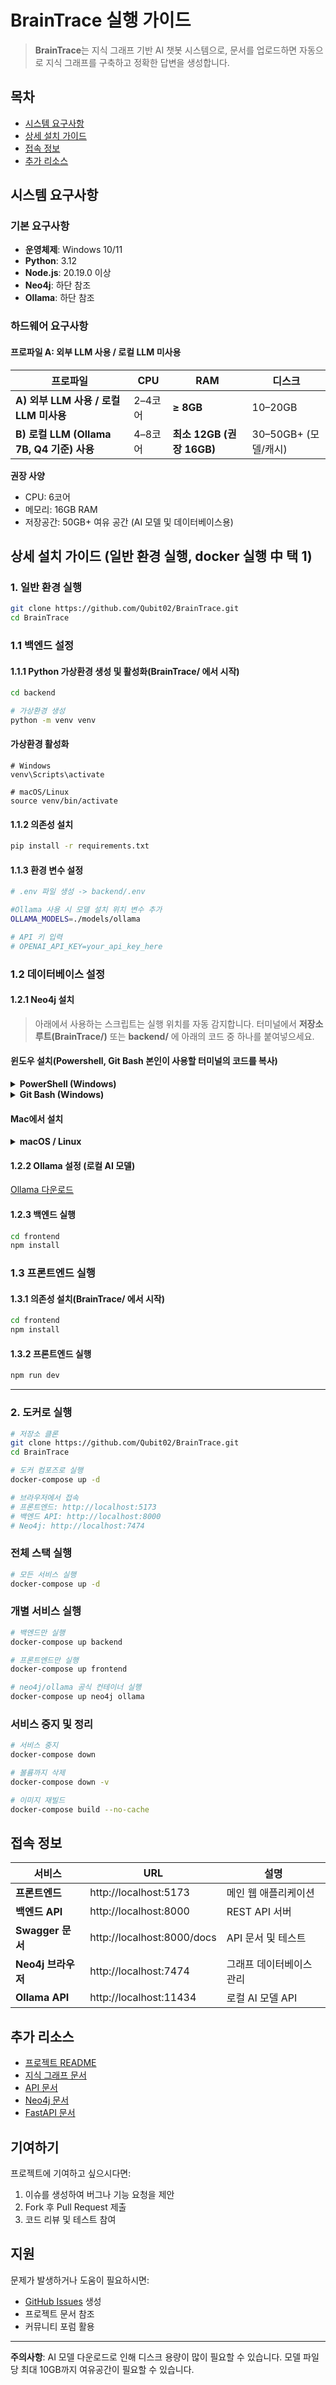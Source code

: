 # BrainTrace 실행 가이드

> **BrainTrace**는 지식 그래프 기반 AI 챗봇 시스템으로, 문서를 업로드하면 자동으로 지식 그래프를 구축하고 정확한 답변을 생성합니다.

## 목차

- [시스템 요구사항](#시스템-요구사항)
- [상세 설치 가이드](#상세-설치-가이드)
- [접속 정보](#접속-정보)
- [추가 리소스](#추가-리소스)

## 시스템 요구사항

### 기본 요구사항

- **운영체제**: Windows 10/11
- **Python**: 3.12
- **Node.js**: 20.19.0 이상
- **Neo4j**: 하단 참조
- **Ollama**: 하단 참조

### 하드웨어 요구사항

#### 프로파일 A: 외부 LLM 사용 / 로컬 LLM 미사용

| 프로파일                                  | CPU     | RAM                       | 디스크                |
| ----------------------------------------- | ------- | ------------------------- | --------------------- |
| **A) 외부 LLM 사용 / 로컬 LLM 미사용**    | 2–4코어 | **≥ 8GB**                 | 10–20GB |
| **B) 로컬 LLM (Ollama 7B, Q4 기준) 사용** | 4–8코어 | **최소 12GB (권장 16GB)** | 30–50GB+ (모델/캐시)  |

**권장 사양**

- CPU: 6코어
- 메모리: 16GB RAM
- 저장공간: 50GB+ 여유 공간 (AI 모델 및 데이터베이스용)


## 상세 설치 가이드 (일반 환경 실행, docker 실행 中 택 1) <a id="상세-설치-가이드"></a>
### 1. 일반 환경 실행

```bash
git clone https://github.com/Qubit02/BrainTrace.git
cd BrainTrace
```

### 1.1 백엔드 설정

#### 1.1.1 Python 가상환경 생성 및 활성화(BrainTrace/ 에서 시작)

```bash
cd backend

# 가상환경 생성
python -m venv venv
```

#### 가상환경 활성화

```
# Windows
venv\Scripts\activate
```

```
# macOS/Linux
source venv/bin/activate
```

#### 1.1.2 의존성 설치

```bash
pip install -r requirements.txt
```

#### 1.1.3 환경 변수 설정

```bash
# .env 파일 생성 -> backend/.env

#Ollama 사용 시 모델 설치 위치 변수 추가
OLLAMA_MODELS=./models/ollama

# API 키 입력
# OPENAI_API_KEY=your_api_key_here
```

### 1.2 데이터베이스 설정

#### 1.2.1 Neo4j 설치

> 아래에서 사용하는 스크립트는 실행 위치를 자동 감지합니다. 터미널에서 **저장소 루트(BrainTrace/)** 또는 **backend/** 에 아래의 코드 중 하나를 붙여넣으세요.

#### 윈도우 설치(Powershell, Git Bash 본인이 사용할 터미널의 코드를 복사)

<details>
<summary><strong>PowerShell (Windows)</strong></summary>
  
```powershell
# Neo4j Community 자동 설치 (Windows PowerShell 5.1+ / PowerShell 7+)
# - backend/ 또는 루트(backend 폴더가 보이는 위치)에서 실행
# - 최신 버전 자동 탐지 / HttpClient 고속 다운로드 / conf 안전 수정

$ErrorActionPreference = 'Stop'
Set-StrictMode -Version Latest

# --- 0) 설정 & 경로 규칙 -----------------------------------------------------
if (-not $Version) { $Version = 'latest' }   # 필요시 -Version '5.26.12' 로 덮어쓰기

$CWD = (Get-Location).Path
$HereIsBackend = ((Split-Path -Leaf $CWD) -eq 'backend')
$HereHasBackendChild = Test-Path (Join-Path $CWD 'backend')

if ($HereIsBackend) {
  # backend/ 에서 실행 → ./neo4j
  $ROOT    = Split-Path $CWD -Parent
  $BACKEND = $CWD
  $TARGET  = Join-Path $CWD 'neo4j'
}
elseif ($HereHasBackendChild) {
  # 루트에서 실행 → backend/neo4j
  $ROOT    = $CWD
  $BACKEND = Join-Path $ROOT 'backend'
  $TARGET  = Join-Path $BACKEND 'neo4j'
}
else {
  throw "여기서는 실행하지 마세요. 루트(backend 폴더가 보이는 곳) 또는 backend 폴더에서 실행하세요."
}

$STAGE  = Join-Path $ROOT 'neo4j_stage'

# TLS 1.2 강제 (구형 환경 호환)
if (-not ([Net.ServicePointManager]::SecurityProtocol -band [Net.SecurityProtocolType]::Tls12)) {
  [Net.ServicePointManager]::SecurityProtocol =
    [Net.ServicePointManager]::SecurityProtocol -bor [Net.SecurityProtocolType]::Tls12
}

# --- 1) 최신 버전 자동 탐지 ---------------------------------------------------
function Get-LatestNeo4jVersion {
  $pages = @(
    'https://neo4j.com/graph-data-science-software/',
    'https://neo4j.com/deployment-center/'
  )

  foreach ($u in $pages) {
    try { $resp = Invoke-WebRequest -Uri $u -UseBasicParsing -TimeoutSec 30 } catch { continue }

    $links = @()
    if ($resp.Links) { $links = $resp.Links }

    $href = $links `
      | Where-Object { $_.href -match 'download-thanks\.html' } `
      | Where-Object { $_.href -match 'edition=community' } `
      | Where-Object { ($_.href -match 'winzip') -or ($_.href -match 'packaging=zip') } `
      | Where-Object { $_.href -match 'release=' } `
      | Select-Object -First 1 -ExpandProperty href

    if ($href) {
      $q = ([uri]"https://dummy.local/?$([uri]$href).Query").Query.TrimStart('?')
      $pairs = @{}
      foreach ($kv in $q -split '&') {
        $k,$v = $kv -split '=',2
        if ($k) { $pairs[$k] = [uri]::UnescapeDataString($v) }
      }
      if ($pairs['release']) { return $pairs['release'] }
    }

    $m = [regex]::Match($resp.Content, 'Neo4j Community Edition\s+(?<v>(2025\.\d{2}\.\d+|\d+\.\d+\.\d+))')
    if ($m.Success) { return $m.Groups['v'].Value }
  }

  throw "최신 버전을 찾지 못했습니다. -Version '5.26.12' 같은 식으로 지정하세요."
}

if ($Version -eq 'latest') { $Version = Get-LatestNeo4jVersion }
Write-Host "Using Neo4j Community version: $Version"

# --- 2) 다운로드 --------------------------------------------------------------
$zipFileName = "neo4j-community-$Version-windows.zip"
$ZIPPATH     = Join-Path $STAGE $zipFileName

$urls = @(
  "https://dist.neo4j.org/$zipFileName",                   # CDN (빠름)
  "https://neo4j.com/artifact.php?name=$zipFileName"       # 백업
)

# Stage 초기화
if (Test-Path $STAGE) { Remove-Item $STAGE -Recurse -Force }
New-Item -ItemType Directory -Path $STAGE | Out-Null
if (-not (Test-Path $BACKEND)) { New-Item -ItemType Directory -Path $BACKEND | Out-Null }

function Try-Download($url) {
  try {
    Write-Host "Downloading via HttpClient: $url"

    # PowerShell 5.x 호환: HttpClient 타입 로드
    if (-not ([System.Management.Automation.PSTypeName]'System.Net.Http.HttpClient').Type) {
      Add-Type -AssemblyName 'System.Net.Http'
    }

    $client = [System.Net.Http.HttpClient]::new()
    $client.Timeout = [TimeSpan]::FromMinutes(15)
    $resp = $client.GetAsync($url, [System.Net.Http.HttpCompletionOption]::ResponseHeadersRead).Result
    $resp.EnsureSuccessStatusCode()
    $fs = [System.IO.FileStream]::new($ZIPPATH, [System.IO.FileMode]::Create)
    $resp.Content.CopyToAsync($fs).Wait()
    $fs.Close()
    $client.Dispose()

    if ((Get-Item $ZIPPATH).Length -gt 10MB) { return $true } else { Remove-Item $ZIPPATH -Force }
  } catch {
    Write-Host "Download failed: $($_.Exception.Message)"
    return $false
  }
}

$ok = $false
foreach ($u in $urls) { if (Try-Download $u) { $ok = $true; break } }
if (-not $ok) { throw "Neo4j ZIP 다운로드 실패" }

# --- 3) 압축 해제 & 폴더 정리 ------------------------------------------------
Expand-Archive -Path $ZIPPATH -DestinationPath $STAGE -Force

$extracted = Get-ChildItem -Path $STAGE -Directory `
  | Where-Object { $_.Name -like "neo4j-community-*" } `
  | Select-Object -First 1
if (-not $extracted) { throw "압축 해제 후 폴더를 찾을 수 없습니다." }

$prepared = Join-Path $STAGE "neo4j"
if (Test-Path $prepared) { Remove-Item $prepared -Recurse -Force }
Rename-Item -Path $extracted.FullName -NewName "neo4j"

# --- 4) conf 수정 (안전 버전) ------------------------------------------------
function Set-ContentUtf8NoBom {
  param([string]$Path, [string]$Text)
  $bytes = [System.Text.UTF8Encoding]::new($false).GetBytes($Text)  # no BOM
  [System.IO.File]::WriteAllBytes($Path, $bytes)
}

$CONF = Join-Path $prepared "conf\neo4j.conf"
if (-not (Test-Path $CONF)) { throw "neo4j.conf not found: $CONF" }

# 통째로 읽고 줄바꿈 통일
$text = Get-Content -LiteralPath $CONF -Raw
$text = $text -replace "`r?`n", "`r`n"

# 주석/비주석/공백 변형 모두 통일
$pattern = '^[\t ]*#?[\t ]*dbms\.security\.auth_enabled[\t ]*=[\t ]*(true|false)[\t ]*$'
if ($text -match $pattern) {
  $text = [System.Text.RegularExpressions.Regex]::Replace(
    $text, $pattern, 'dbms.security.auth_enabled=false',
    [System.Text.RegularExpressions.RegexOptions]::Multiline
  )
} else {
  if ($text.Length -gt 0 -and $text[-1] -ne "`n") { $text += "`r`n" }
  $text += 'dbms.security.auth_enabled=false' + "`r`n"
}

Set-ContentUtf8NoBom -Path $CONF -Text $text

# --- 5) 대상 위치로 이동 (폴더명 정확히 고정) --------------------------------
# 부모 디렉터리 보장
$TARGET_PARENT = Split-Path $TARGET -Parent
if (-not (Test-Path $TARGET_PARENT)) {
  New-Item -ItemType Directory -Path $TARGET_PARENT | Out-Null
}
# 기존 타겟 있으면 삭제
if (Test-Path $TARGET) { Remove-Item $TARGET -Recurse -Force }

# 일단 부모로 옮기고, 이름을 정확히 맞춘다
Move-Item -LiteralPath $prepared -Destination $TARGET_PARENT -Force
$justMoved = Join-Path $TARGET_PARENT 'neo4j'
if ((Split-Path $TARGET -Leaf) -ne 'neo4j') {
  if (Test-Path $justMoved) {
    Rename-Item -Path $justMoved -NewName (Split-Path $TARGET -Leaf) -ErrorAction SilentlyContinue
  }
}

# Stage 정리
Remove-Item $STAGE -Recurse -Force

Write-Host "✅ Neo4j $Version 준비 완료"
Write-Host "📂 경로: $TARGET"
Write-Host "🛠️ conf 적용: $CONF"
```
</details> 

<details> <summary><strong>Git Bash (Windows)</strong></summary>

```bash
코드 복사
#!/usr/bin/env bash
# Neo4j Community 자동 설치 (Git Bash / Windows)
# - backend/ 또는 루트(backend가 보이는 위치)에서 실행
# - 최신 버전 자동 탐지 → ZIP 다운로드 → 압축 해제 → conf 수정(auth 비활성)

set -euo pipefail

VERSION="${VERSION:-latest}"   # 예: VERSION=5.26.12 ./install_neo4j_gitbash.sh
die(){ echo "Error: $*" >&2; exit 1; }

# 실행 위치 규칙
CWD="$(pwd)"
if [[ "$(basename "$CWD")" == "backend" ]]; then
  ROOT="$(dirname "$CWD")"; BACKEND="$CWD"; TARGET="$CWD/neo4j"
elif [[ -d "$CWD/backend" ]]; then
  ROOT="$CWD"; BACKEND="$ROOT/backend"; TARGET="$BACKEND/neo4j"
else
  die "루트(backend 보이는 곳) 또는 backend 폴더에서 실행하세요."
fi
STAGE="$ROOT/neo4j_stage"

# 의존성
command -v curl >/dev/null || die "curl 필요"
command -v unzip >/dev/null || die "unzip 필요"
SED="sed"; command -v gsed >/dev/null && SED="gsed"

# 최신 버전 자동 탐지
get_latest_version() {
  local pages=(
    "https://neo4j.com/graph-data-science-software/"
    "https://neo4j.com/deployment-center/"
  )
  local ver=""
  for u in "${pages[@]}"; do
    html="$(curl -fsSL --max-time 30 "$u" || true)"; [[ -z "$html" ]] && continue
    rel="$(printf '%s' "$html" \
      | grep -Eo 'https?://[^"]*download-thanks[^"]+' \
      | grep -E 'edition=community' \
      | grep -E 'flavour=winzip|packaging=zip' \
      | grep -Eo 'release=[0-9]+\.[0-9]+\.[0-9]+' \
      | head -n1 | cut -d= -f2)"
    if [[ -n "$rel" ]]; then ver="$rel"; break; fi
    rel="$(printf '%s' "$html" \
      | grep -Eo 'Neo4j Community Edition[[:space:]]+[0-9]+\.[0-9]+\.[0-9]+' \
      | grep -Eo '[0-9]+\.[0-9]+\.[0-9]+' | head -n1)"
    [[ -n "$rel" ]] && { ver="$rel"; break; }
  done
  [[ -z "$ver" ]] && die "최신 버전 탐지 실패. VERSION 환경변수로 지정하세요."
  printf '%s' "$ver"
}
[[ "$VERSION" == "latest" ]] && VERSION="$(get_latest_version)"
echo "Using Neo4j Community version: $VERSION"

ZIP="neo4j-community-$VERSION-windows.zip"
URLS=(
  "https://dist.neo4j.org/$ZIP"
  "https://neo4j.com/artifact.php?name=$ZIP"
)

rm -rf "$STAGE"; mkdir -p "$STAGE" "$BACKEND"
ARCHIVE="$STAGE/$ZIP"

download() {
  local url="$1"
  echo "Downloading: $url"
  curl -fL --retry 5 --retry-delay 2 \
       --connect-timeout 25 --max-time 1800 \
       --speed-time 30 --speed-limit 10240 \
       -o "$ARCHIVE" "$url"
}
ok=0
for u in "${URLS[@]}"; do
  if download "$u"; then
    sz="$(wc -c <"$ARCHIVE" 2>/dev/null || echo 0)"
    if [[ "$sz" -gt $((10*1024*1024)) ]]; then ok=1; break; else rm -f "$ARCHIVE"; fi
  fi
done
[[ $ok -eq 1 ]] || die "Neo4j ZIP 다운로드 실패"

unzip -q "$ARCHIVE" -d "$STAGE"
extracted="$(find "$STAGE" -maxdepth 1 -type d -name 'neo4j-community-*' | head -n1)"
[[ -n "$extracted" ]] || die "압축 해제 후 폴더를 찾을 수 없음"

prepared="$STAGE/neo4j"
rm -rf "$prepared"; mv "$extracted" "$prepared"

CONF="$prepared/conf/neo4j.conf"
[[ -f "$CONF" ]] || die "neo4j.conf not found: $CONF"

# 주석/비주석 통합하여 auth 비활성화
if grep -Eq '^[[:space:]]*#?[[:space:]]*dbms\.security\.auth_enabled[[:space:]]*=' "$CONF"; then
  "$SED" -i -E 's/^[[:space:]]*#?[[:space:]]*dbms\.security\.auth_enabled[[:space:]]*=[[:space:]]*(true|false)[[:space:]]*$/dbms.security.auth_enabled=false/' "$CONF"
else
  printf '\n%s\n' 'dbms.security.auth_enabled=false' >> "$CONF"
fi

mkdir -p "$(dirname "$TARGET")"
rm -rf "$TARGET"
mv "$prepared" "$(dirname "$TARGET")"
if [[ "$(basename "$TARGET")" != "neo4j" && -d "$(dirname "$TARGET")/neo4j" ]]; then
  mv "$(dirname "$TARGET")/neo4j" "$TARGET"
fi

rm -rf "$STAGE"
echo "✅ Neo4j $VERSION 준비 완료"
echo "📂 경로: $TARGET"
echo "🛠️ conf 적용: $CONF"
```

</details> 

#### Mac에서 설치

<details><summary><strong>macOS / Linux</strong></summary>

```bash
( set -eu
  set +u; set -o pipefail 2>/dev/null || true; set -u

  : "${VERSION:=latest}"

  CWD="$PWD"
  if [[ "$(basename "$CWD")" == "backend" ]]; then
    ROOT="$(dirname "$CWD")"; BACKEND="$CWD"; TARGET="$BACKEND/neo4j"
  elif [[ -d "$CWD/backend" ]]; then
    ROOT="$CWD"; BACKEND="$ROOT/backend"; TARGET="$BACKEND/neo4j"
  else
    echo "❌ 여기서는 실행하지 마세요. 루트(backend 폴더 보이는 위치) 또는 backend/ 에서 실행" >&2
    exit 1
  fi
  STAGE="$ROOT/neo4j_stage"

  get_latest_version() {
    local pages=(
      "https://neo4j.com/graph-data-science-software/"
      "https://neo4j.com/deployment-center/"
    )
    local html rel
    for u in "${pages[@]}"; do
      html="$(curl -fsSL --max-time 30 "$u" || true)" || true
      [[ -z "$html" ]] && continue
      rel="$(printf '%s' "$html" \
        | grep -Eo 'https?://[^"]*download-thanks[^"]+' \
        | grep -E 'edition=community' \
        | grep -E 'unix|packaging=tar(\.gz)?|packaging=zip' \
        | grep -Eo 'release=[0-9]+\.[0-9]+\.[0-9]+' \
        | head -n1 | cut -d= -f2)"
      [[ -n "$rel" ]] && { printf '%s' "$rel"; return 0; }
      rel="$(printf '%s' "$html" \
        | grep -Eo 'Neo4j Community Edition[[:space:]]+[0-9]+\.[0-9]+\.[0-9]+' \
        | grep -Eo '[0-9]+\.[0-9]+\.[0-9]+' \
        | head -n1)"
      [[ -n "$rel" ]] && { printf '%s' "$rel"; return 0; }
    done
    return 1
  }

  if [[ "$VERSION" == "latest" ]]; then
    echo "🌐 최신 버전 확인 중..."
    if ! VERSION="$(get_latest_version)"; then
      echo "❌ 최신 버전 탐지 실패. 환경변수 VERSION으로 지정하세요. (예: export VERSION=5.26.12)" >&2
      exit 1
    fi
  fi
  echo "✅ Using Neo4j Community version: $VERSION"

  TAR="neo4j-community-$VERSION-unix.tar.gz"
  URLS=(
    "https://dist.neo4j.org/$TAR"
    "https://neo4j.com/artifact.php?name=$TAR"
  )

  rm -rf "$STAGE"; mkdir -p "$STAGE" "$BACKEND"
  ARCHIVE="$STAGE/$TAR"

  download() {
    local url="$1"
    echo "⬇️  Downloading: $url"
    curl -fL --retry 5 --retry-delay 2 \
      --connect-timeout 25 --max-time 1800 \
      --speed-time 30 --speed-limit 10240 \
      -o "$ARCHIVE" "$url"
  }
  ok=0
  for u in "${URLS[@]}"; do
    if download "$u"; then
      sz="$(wc -c <"$ARCHIVE" 2>/dev/null || echo 0)"
      if [[ "$sz" -gt $((10*1024*1024)) ]]; then ok=1; break; else rm -f "$ARCHIVE"; fi
    fi
  done
  [[ $ok -eq 1 ]] || { echo "❌ Neo4j tarball 다운로드 실패" >&2; exit 1; }

  tar -xzf "$ARCHIVE" -C "$STAGE"
  extracted="$(find "$STAGE" -maxdepth 1 -type d -name 'neo4j-community-*' | head -n1)"
  [[ -n "$extracted" ]] || { echo "❌ 압축 해제 후 폴더를 찾을 수 없습니다." >&2; exit 1; }

  prepared="$STAGE/neo4j"
  rm -rf "$prepared"; mv "$extracted" "$prepared"

  CONF="$prepared/conf/neo4j.conf"
  [[ -f "$CONF" ]] || { echo "❌ neo4j.conf not found: $CONF" >&2; exit 1; }

  if command -v gsed >/dev/null 2>&1; then SED="gsed"; else SED="sed"; fi
  if "$SED" --version >/dev/null 2>/dev/null; then
    if "$SED" -E -n 's/^[[:space:]]*#?[[:space:]]*dbms\.security\.auth_enabled[[:space:]]*=.*/X/p' "$CONF" | grep -q .; then
      "$SED" -i -E 's/^[[:space:]]*#?[[:space:]]*dbms\.security\.auth_enabled[[:space:]]*=[[:space:]]*(true|false)[[:space:]]*$/dbms.security.auth_enabled=false/' "$CONF"
    else
      printf '\n%s\n' 'dbms.security.auth_enabled=false' >> "$CONF"
    fi
  else
    if "$SED" -E -n 's/^[[:space:]]*#?[[:space:]]*dbms\.security\.auth_enabled[[:space:]]*=.*/X/p' "$CONF" | grep -q .; then
      "$SED" -i '' -E 's/^[[:space:]]*#?[[:space:]]*dbms\.security\.auth_enabled[[:space:]]*=[[:space:]]*(true|false)[[:space:]]*$/dbms.security.auth_enabled=false/' "$CONF"
    else
      printf '\n%s\n' 'dbms.security.auth_enabled=false' >> "$CONF"
    fi
  fi

  mkdir -p "$(dirname "$TARGET")"
  rm -rf "$TARGET"
  mv "$prepared" "$(dirname "$TARGET")"
  if [[ "$(basename "$TARGET")" != "neo4j" && -d "$(dirname "$TARGET")/neo4j" ]]; then
    mv "$(dirname "$TARGET")/neo4j" "$TARGET"
  fi

  rm -rf "$STAGE"
  echo ""
  echo "✅ Neo4j $VERSION 준비 완료"
  echo "📂 경로: $TARGET"
  echo "🛠️ conf 적용: $CONF"
  echo "🚀 실행 예:  $TARGET/bin/neo4j console"
)
```
</details>

#### 1.2.2 Ollama 설정 (로컬 AI 모델)

[Ollama 다운로드](https://ollama.com/download)

#### 1.2.3 백엔드 실행

```bash
cd frontend
npm install
```

### 1.3 프론트엔드 실행

#### 1.3.1 의존성 설치(BrainTrace/ 에서 시작)

```bash
cd frontend
npm install
```

#### 1.3.2 프론트엔드 실행

```bash
npm run dev
```
---
### 2. 도커로 실행

```bash
# 저장소 클론
git clone https://github.com/Qubit02/BrainTrace.git
cd BrainTrace

# 도커 컴포즈로 실행
docker-compose up -d

# 브라우저에서 접속
# 프론트엔드: http://localhost:5173
# 백엔드 API: http://localhost:8000
# Neo4j: http://localhost:7474
```

### 전체 스택 실행

```bash
# 모든 서비스 실행
docker-compose up -d
```

### 개별 서비스 실행

```bash
# 백엔드만 실행
docker-compose up backend

# 프론트엔드만 실행
docker-compose up frontend

# neo4j/ollama 공식 컨테이너 실행
docker-compose up neo4j ollama
```

### 서비스 중지 및 정리

```bash
# 서비스 중지
docker-compose down

# 볼륨까지 삭제
docker-compose down -v

# 이미지 재빌드
docker-compose build --no-cache
```


## 접속 정보

| 서비스             | URL                        | 설명                     |
| ------------------ | -------------------------- | ------------------------ |
| **프론트엔드**     | http://localhost:5173      | 메인 웹 애플리케이션     |
| **백엔드 API**     | http://localhost:8000      | REST API 서버            |
| **Swagger 문서**   | http://localhost:8000/docs | API 문서 및 테스트       |
| **Neo4j 브라우저** | http://localhost:7474      | 그래프 데이터베이스 관리 |
| **Ollama API**     | http://localhost:11434     | 로컬 AI 모델 API         |

## 추가 리소스

- [프로젝트 README](./README.md)
- [지식 그래프 문서](./KNOWLEDGE_GRAPH.md)
- [API 문서](http://localhost:8000/docs)
- [Neo4j 문서](https://neo4j.com/docs/)
- [FastAPI 문서](https://fastapi.tiangolo.com/)

## 기여하기

프로젝트에 기여하고 싶으시다면:

1. 이슈를 생성하여 버그나 기능 요청을 제안
2. Fork 후 Pull Request 제출
3. 코드 리뷰 및 테스트 참여

## 지원

문제가 발생하거나 도움이 필요하시면:

- [GitHub Issues](https://github.com/OSSBrainTrace/BrainTrace/issues) 생성
- 프로젝트 문서 참조
- 커뮤니티 포럼 활용

---

**주의사항**: AI 모델 다운로드로 인해 디스크 용량이 많이 필요할 수 있습니다. 모델 파일당 최대 10GB까지 여유공간이 필요할 수 있습니다.
